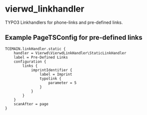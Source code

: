 # vierwd_linkhandler
TYPO3 Linkhandlers for phone-links and pre-defined links.

## Example PageTSConfig for pre-defined links

```
TCEMAIN.linkHandler.static {
	handler = Vierwd\VierwdLinkHandler\StaticLinkHandler
	label = Pre-Defined Links
	configuration {
		links {
			imprintIdentifier {
				label = Imprint
				typolink {
					parameter = 5
				}
			}
		}
	}
	scanAfter = page
}
```